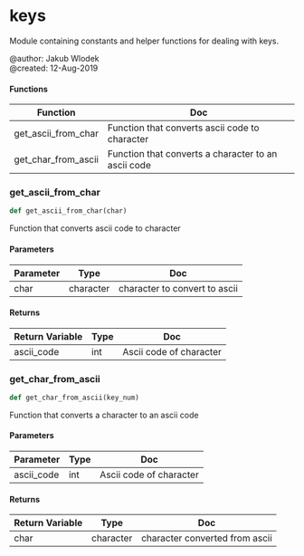 # keys

Module containing constants and helper functions for dealing with keys.



@author:    Jakub Wlodek  
@created:   12-Aug-2019

#### Functions

 Function  | Doc
-----|-----
 get_ascii_from_char | Function that converts ascii code to character
 get_char_from_ascii | Function that converts a character to an ascii code




### get_ascii_from_char

```python
def get_ascii_from_char(char)
```

Function that converts ascii code to character




#### Parameters

 Parameter  | Type  | Doc
-----|----------|-----
 char  |  character | character to convert to ascii

#### Returns

 Return Variable  | Type  | Doc
-----|----------|-----
 ascii_code  |  int | Ascii code of character





### get_char_from_ascii

```python
def get_char_from_ascii(key_num)
```

Function that converts a character to an ascii code




#### Parameters

 Parameter  | Type  | Doc
-----|----------|-----
 ascii_code  |  int | Ascii code of character

#### Returns

 Return Variable  | Type  | Doc
-----|----------|-----
 char  |  character | character converted from ascii





